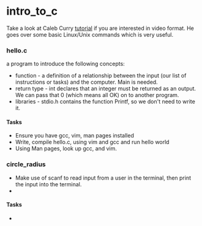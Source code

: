<h1>intro_to_c</h1>

Take a look at Caleb Curry [tutorial](https://www.youtube.com/watch?v=Bz4MxDeEM6k) if you are interested in video format. He goes over some basic Linux/Unix commands which is very useful.  

<h3>hello.c</h3>
a program to introduce the following concepts:

<ul>
<li>function - a definition of a relationship between the input (our list of instructions or tasks) and the computer. Main is needed. </li>
<li>return type - int declares that an integer must be returned as an output.  We can pass that 0 (which means all OK) on to another program.</li>
<li>libraries - stdio.h contains the function Printf, so we don't need to write it.</li>
</ul>

<h4>Tasks</h4>
<ul>
<li>Ensure you have gcc, vim, man pages installed</li>
<li>Write, compile hello.c, using vim and gcc and run hello world</li>
<li>Using Man pages, look up gcc, and vim.</li>
</ul>

<h3>circle_radius</h3>

<ul>
<li>Make use of scanf to read input from a user in the terminal, then print the input into the terminal.</li>
<li></li>
</ul>

<h4>Tasks</h4>
<ul>
<li></li>
</ul>
